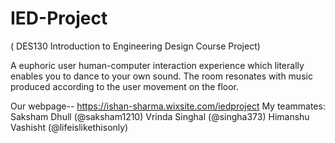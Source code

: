 # IED-Project
( DES130 Introduction to Engineering Design Course Project)

A euphoric user human-computer interaction experience which literally enables you to dance to your own sound. The room resonates with music produced according to the user movement on the floor.

Our webpage-- https://ishan-sharma.wixsite.com/iedproject
My teammates:
Saksham Dhull (@saksham1210)
Vrinda Singhal (@singha373)
Himanshu Vashisht (@lifeislikethisonly)

